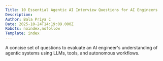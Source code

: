 ```yaml
---
Title: 10 Essential Agentic AI Interview Questions for AI Engineers
Description: 
Author: Bala Priya C
Date: 2025-10-24T14:19:09.000Z
Robots: noindex,nofollow
Template: index
---
```

A concise set of questions to evaluate an AI engineer's understanding of agentic systems using LLMs, tools, and autonomous workflows.